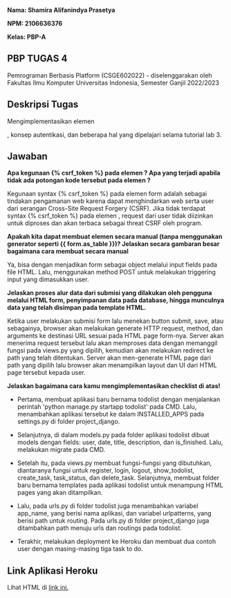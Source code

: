 __Nama: Shamira Alifanindya Prasetya__

__NPM: 2106636376__

__Kelas: PBP-A__

## PBP TUGAS 4 ##
Pemrograman Berbasis Platform (CSGE602022) - diselenggarakan oleh Fakultas Ilmu Komputer Universitas Indonesia, Semester Ganjil 2022/2023

## Deskripsi Tugas
Mengimplementasikan elemen <form>, konsep autentikasi, dan beberapa hal yang dipelajari selama tutorial lab 3.

## Jawaban
__Apa kegunaan {% csrf_token %} pada elemen <form>? Apa yang terjadi apabila tidak ada potongan kode tersebut pada elemen <form>?__

Kegunaan syntax {% csrf_token %} pada elemen form adalah sebagai tindakan pengamanan web karena dapat menghindarkan web serta user dari serangan Cross-Site Request Forgery (CSRF). Jika tidak terdapat syntax {% csrf_token %} pada elemen <form>, request dari user tidak diizinkan untuk diproses dan akan terbaca sebagai threat CSRF oleh program.



__Apakah kita dapat membuat elemen <form> secara manual (tanpa menggunakan generator seperti {{ form.as_table }})? Jelaskan secara gambaran besar bagaimana cara membuat <form> secara manual__

Ya, bisa dengan menjadikan form sebagai object melalui input fields pada file HTML. Lalu, menggunakan method POST untuk melakukan triggering input yang dimasukkan user.



__Jelaskan proses alur data dari submisi yang dilakukan oleh pengguna melalui HTML form, penyimpanan data pada database, hingga munculnya data yang telah disimpan pada template HTML.__

Ketika user melakukan submisi form lalu menekan button submit, save, atau sebagainya, browser akan melakukan generate HTTP request, method, dan arguments ke destinasi URL sesuai pada HTML page form-nya. Server akan menerima request tersebut lalu akan memproses data dengan memanggil fungsi pada views.py yang dipilih, kemudian akan melakukan redirect ke path yang telah ditentukan. Server akan men-generate HTML page dari path yang dipilih lalu browser akan menampilkan layout dan UI dari HTML page tersebut kepada user.



__Jelaskan bagaimana cara kamu mengimplementasikan checklist di atas!__
* Pertama, membuat aplikasi baru bernama todolist dengan menjalankan perintah 'python manage.py startapp todolist' pada CMD. Lalu, menambahkan aplikasi tersebut ke dalam INSTALLED_APPS pada settings.py di folder project_django.

* Selanjutnya, di dalam models.py pada folder aplikasi todolist dibuat models dengan fields: user, date, title, description, dan is_finished. Lalu, melakukan migrate pada CMD.

* Setelah itu, pada views.py membuat fungsi-fungsi yang dibutuhkan, diantaranya fungsi untuk register, login, logout, show_todolist, create_task, task_status, dan delete_task. Selanjutnya, membuat folder baru bernama templates pada aplikasi todolist untuk menampung HTML pages yang akan ditampilkan.

* Lalu, pada urls.py di folder todolist juga menambahkan variabel app_name, yang berisi nama aplikasi, dan variabel urlpatterns, yang berisi path untuk routing. Pada urls.py di folder project_django juga ditambahkan path menuju urls dan routings pada todolist.

* Terakhir, melakukan deployment ke Heroku dan membuat dua contoh user dengan masing-masing tiga task to do.



## Link Aplikasi Heroku
Lihat HTML di [link ini.](https://pbp-tugas-2-shamira.herokuapp.com/todolist)
